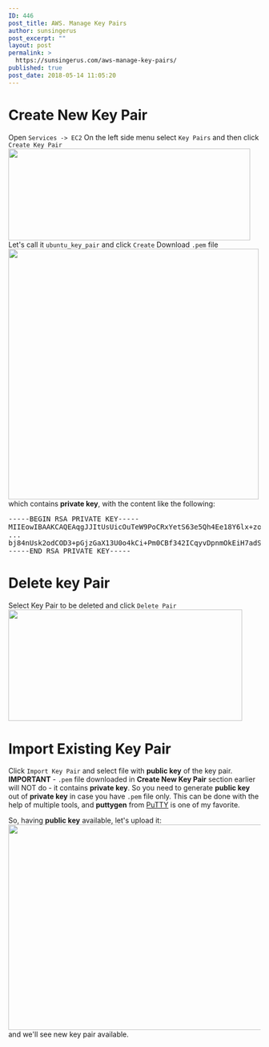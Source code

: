 ```yaml
---
ID: 446
post_title: AWS. Manage Key Pairs
author: sunsingerus
post_excerpt: ""
layout: post
permalink: >
  https://sunsingerus.com/aws-manage-key-pairs/
published: true
post_date: 2018-05-14 11:05:20
---
```

<h1>Create New Key Pair</h1>

Open <code>Services -> EC2</code>
On the left side menu select <code>Key Pairs</code> and then click <code>Create Key Pair</code>
<img src="https://sunsingerus.com/wp-content/uploads/2018/05/1_create_key_pair.png" alt="" width="483" height="183" class="alignnone size-full wp-image-447" />
Let's call it <code>ubuntu_key_pair</code> and click <code>Create</code>
Download <code>.pem</code> file
<img src="https://sunsingerus.com/wp-content/uploads/2018/05/2_download_pem_file.png" alt="" width="500" height="500" class="alignnone size-full wp-image-448" />
which contains <strong>private key</strong>, with the content like the following:
<pre>
-----BEGIN RSA PRIVATE KEY-----
MIIEowIBAAKCAQEAqgJJItUsUicOuTeW9PoCRxYetS63e5Qh4Ee18Y6lx+zoWT0EIF3HYdJvdZR+
...
bj84nUsk2odCOD3+pGjzGaX13U0o4kCi+Pm0CBf342ICqyvDpnmOkEiH7adS1qxZdZE0
-----END RSA PRIVATE KEY-----
</pre>

<h1>Delete key Pair</h1>
Select Key Pair to be deleted and click <code>Delete Pair</code>
<img src="https://sunsingerus.com/wp-content/uploads/2018/05/3_delete_key_pair.png" alt="" width="467" height="222" class="alignnone size-full wp-image-453" />

<h1>Import Existing Key Pair</h1>
Click <code>Import Key Pair</code> and select file with <strong>public key</strong> of the key pair. <strong>IMPORTANT</strong> - <code>.pem</code> file downloaded in <strong>Create New Key Pair</strong> section earlier will NOT do - it contains <strong>private key</strong>. So you need to generate <strong>public key</strong> out of <strong>private key</strong> in case you have <code>.pem</code> file only. This can be done with the help of multiple tools, and <strong>puttygen</strong> from <a href="https://www.chiark.greenend.org.uk/~sgtatham/putty/latest.html" rel="noopener" target="_blank">PuTTY</a> is one of my favorite.

So, having <strong>public key</strong> available, let's upload it:
<img src="https://sunsingerus.com/wp-content/uploads/2018/05/4_import_public_key_from_the_pair-1.png" alt="" width="674" height="410" class="alignnone size-full wp-image-458" />
 and we'll see new key pair available.